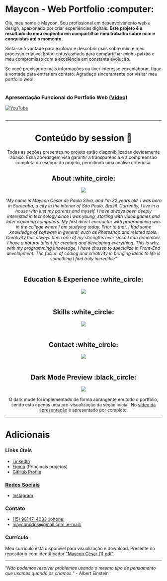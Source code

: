 <h1>Maycon - Web Portfolio :computer:</h1>

Olá, meu nome é Maycon. Sou profissional em desenvolvimento web e design, apaixonado por criar experiências digitais. <b>Este projeto é o resultado do meu empenho em compartilhar meu trabalho sobre mim e conquistas até o momento.</b>

Sinta-se à vontade para explorar e descobrir mais sobre mim e meu processo criativo. Estou entusiasmado para compartilhar minha paixão e meu compromisso com a excelência em constante evolução.

Se você precisar de mais informações ou tiver interesse em colaborar, fique à vontade para entrar em contato. Agradeço sinceramente por visitar meu portfolio web!<br><br>

<h3>Apresentação Funcional do Portfolio Web <a href="https://www.youtube.com/watch?v=qP0b8pcH6g8">(Vídeo)</a></h3> 

[![YouTube](https://github.com/mayconcsr/web-portfolio/assets/114117316/55da170d-bd52-4bfc-9500-4b8e6bc9fc81)](https://www.youtube.com/watch?v=qP0b8pcH6g8)<br><br><hr>


<div align=center><h1>Conteúdo by session 💎</h1>
Todas as seções presentes no projeto estão disponibilizadas devidamente abaixo. Essa abordagem visa garantir a transparência e a compreensão completa do escopo do projeto, permitindo uma análise criteriosa.<br>

<h2>About :white_circle:</h2>
<img src="https://github.com/mayconcsr/web-portfolio/assets/114117316/7d024fa2-43fc-4899-bc18-81453c0d3e05"><br><br>
<div align=center><i>"My name is Maycon César de Paula Silva, and I'm 22 years old. I was born in Sorocaba, a city in the interior of São Paulo, Brazil. Currently, I live in a house with just my parents and myself. I have always been deeply interested in technology since I was young, starting with video games and later exploring computers. My first direct encounter with programming was in the college where I am studying today. Prior to that, I had some knowledge of software in general, such as Photoshop and related tools.
Creativity has always been one of my strengths ever since I can remember. I have a natural talent for creating and developing everything. This is why, with my programming knowledge, I have chosen to specialize in Front-End development. The fusion of coding and creativity in bringing ideas to life is something I find truly incredible"</i></div><br>

<h2>Education & Experience :white_circle:</h2>
<img src="https://github.com/mayconcsr/web-portfolio/assets/114117316/29b5f836-26d8-4912-8f5c-ddfc1760979c"><br><br>

<h2>Skills :white_circle:</h2>
<img src="https://github.com/mayconcsr/web-portfolio/assets/114117316/db7220ae-520a-46f9-b79a-814f0af95cb2"><br><br>

<h2>Contact :white_circle:</h2>
<img src="https://github.com/mayconcsr/web-portfolio/assets/114117316/e69365c6-a377-4a41-aa7a-555192f69f23"><br><br>

<h2><b>Dark Mode Preview :black_circle:</b></h2>
<img src="https://github.com/mayconcsr/web-portfolio/assets/114117316/a7013f08-4210-4de6-be7a-39ed37c13c12)"><br><br>
O dark mode foi implementado de forma abrangente em todo o portfólio, sendo esta apenas uma pré-visualização da seção inicial. No <a href="https://www.youtube.com/watch?v=qP0b8pcH6g8">vídeo da apresentação</a> é apresentado por completo.</h3><hr></div>

<h1>Adicionais</h1>

<h3>Links úteis</h3>
<ul>
  <li><a href="https://www.linkedin.com/in/maycon-cesar-de-paula-silva-858a7a19b/">LinkedIn</li>
  <li><a href="https://www.figma.com/file/9u1qE9xV7gqSmoPE0qKOhu/Maycon---Projetos-Mar%2F2023?type=design&node-id=0-1&t=9wNO009oeUaBbACO-0">Figma</a> (Principais projetos)</li>
  <li><a href="https://github.com/mayconcsr">GitHub Profile</li>
   
</ul>

    
<h3>Redes Sociais</h3>
<ul>
  <li><a href="https://www.instagram.com/_cesary/">Instagram</a></li>
</ul>


<h3>Contato</h3>
<ul>
  <li><a href="tel:15981474033">(15) 98147-4033 :iphone:</a></li>
  <li><a href="mailto:mayconcdps@gmail.com">mayconcdps@gmail.com :e-mail:</a></li>
</ul>

<h3>Currículo</h3>
Meu currículo está disponível para visualização e download. Presente no repositório com identificador <a href="Maycon César (1).pdf" download>"Maycon César (1).pdf"</a><br><hr>

<q><i>Não podemos resolver problemas usando o mesmo tipo de pensamento que usamos quando os criamos.</i></q> - Albert Einstein


